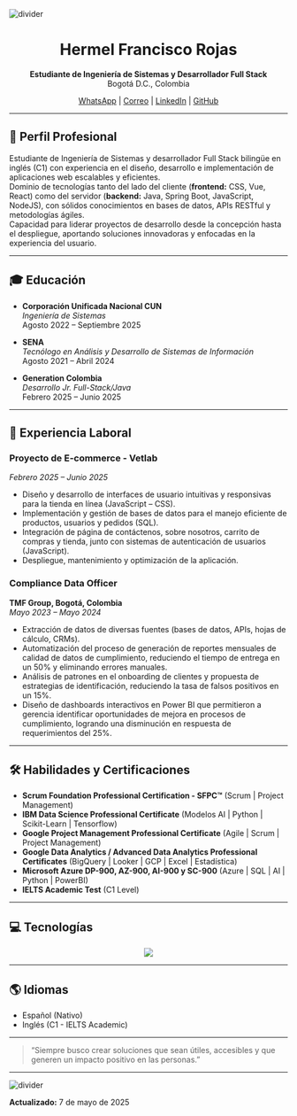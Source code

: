 <img src="https://user-images.githubusercontent.com/73097560/115834477-dbab4500-a447-11eb-908a-139a6edaec5c.gif" alt="divider"/>

<div align="center">

# Hermel Francisco Rojas

**Estudiante de Ingeniería de Sistemas y Desarrollador Full Stack**  
Bogotá D.C., Colombia

[WhatsApp](https://wa.me/573507554178) | [Correo](mailto:francisco_rojasxxi@hotmail.es) | [LinkedIn](https://www.linkedin.com/in/tu-linkedin) | [GitHub](https://github.com/tu-github)

</div>

---

## 📝 Perfil Profesional

Estudiante de Ingeniería de Sistemas y desarrollador Full Stack bilingüe en inglés (C1) con experiencia en el diseño, desarrollo e implementación de aplicaciones web escalables y eficientes.  
Dominio de tecnologías tanto del lado del cliente (**frontend:** CSS, Vue, React) como del servidor (**backend:** Java, Spring Boot, JavaScript, NodeJS), con sólidos conocimientos en bases de datos, APIs RESTful y metodologías ágiles.  
Capacidad para liderar proyectos de desarrollo desde la concepción hasta el despliegue, aportando soluciones innovadoras y enfocadas en la experiencia del usuario.

---

## 🎓 Educación

- **Corporación Unificada Nacional CUN**  
  _Ingeniería de Sistemas_  
  Agosto 2022 – Septiembre 2025

- **SENA**  
  _Tecnólogo en Análisis y Desarrollo de Sistemas de Información_  
  Agosto 2021 – Abril 2024

- **Generation Colombia**  
  _Desarrollo Jr. Full-Stack/Java_  
  Febrero 2025 – Junio 2025

---

## 💼 Experiencia Laboral

### Proyecto de E-commerce - Vetlab  
_Febrero 2025 – Junio 2025_

- Diseño y desarrollo de interfaces de usuario intuitivas y responsivas para la tienda en línea (JavaScript – CSS).
- Implementación y gestión de bases de datos para el manejo eficiente de productos, usuarios y pedidos (SQL).
- Integración de página de contáctenos, sobre nosotros, carrito de compras y tienda, junto con sistemas de autenticación de usuarios (JavaScript).
- Despliegue, mantenimiento y optimización de la aplicación.

### Compliance Data Officer  
**TMF Group, Bogotá, Colombia**  
_Mayo 2023 – Mayo 2024_

- Extracción de datos de diversas fuentes (bases de datos, APIs, hojas de cálculo, CRMs).
- Automatización del proceso de generación de reportes mensuales de calidad de datos de cumplimiento, reduciendo el tiempo de entrega en un 50% y eliminando errores manuales.
- Análisis de patrones en el onboarding de clientes y propuesta de estrategias de identificación, reduciendo la tasa de falsos positivos en un 15%.
- Diseño de dashboards interactivos en Power BI que permitieron a gerencia identificar oportunidades de mejora en procesos de cumplimiento, logrando una disminución en respuesta de requerimientos del 25%.

---

## 🛠️ Habilidades y Certificaciones

- **Scrum Foundation Professional Certification - SFPC™** (Scrum | Project Management)
- **IBM Data Science Professional Certificate** (Modelos AI | Python | Scikit-Learn | Tensorflow)
- **Google Project Management Professional Certificate** (Agile | Scrum | Project Management)
- **Google Data Analytics / Advanced Data Analytics Professional Certificates** (BigQuery | Looker | GCP | Excel | Estadística)
- **Microsoft Azure DP-900, AZ-900, AI-900 y SC-900** (Azure | SQL | AI | Python | PowerBI)
- **IELTS Academic Test** (C1 Level)

---

## 💻 Tecnologías

<p align="center">
  <img src="https://skillicons.dev/icons?i=java,js,vue,react,nodejs,css,html,sql,python,azure,powerbi,git,github,linux,figma&perline=8" />
</p>

---

## 🌎 Idiomas

- Español (Nativo)
- Inglés (C1 - IELTS Academic)

---

> “Siempre busco crear soluciones que sean útiles, accesibles y que generen un impacto positivo en las personas.”

---

<img src="https://user-images.githubusercontent.com/73097560/115834477-dbab4500-a447-11eb-908a-139a6edaec5c.gif" alt="divider"/>

**Actualizado:** 7 de mayo de 2025
